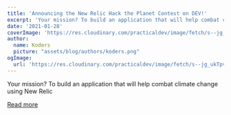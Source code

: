 ```yaml
---
title: 'Announcing the New Relic Hack the Planet Contest on DEV!'
excerpt: 'Your mission? To build an application that will help combat climate change using New Relic'
date: '2021-01-28'
coverImage: 'https://res.cloudinary.com/practicaldev/image/fetch/s--jg_ukTpv--/c_imagga_scale,f_auto,fl_progressive,h_420,q_auto,w_1000/https://dev-to-uploads.s3.amazonaws.com/i/fjyrb5se5d3s6l4mp8d4.png'
author:
  name: Koders
  picture: "assets/blog/authors/koders.png"
ogImage:
  url: 'https://res.cloudinary.com/practicaldev/image/fetch/s--jg_ukTpv--/c_imagga_scale,f_auto,fl_progressive,h_420,q_auto,w_1000/https://dev-to-uploads.s3.amazonaws.com/i/fjyrb5se5d3s6l4mp8d4.png'
---
```


Your mission? To build an application that will help combat climate change using New Relic

[Read more](https://dev.to/devteam/announcing-the-new-relic-hack-the-planet-contest-on-dev-5d)
